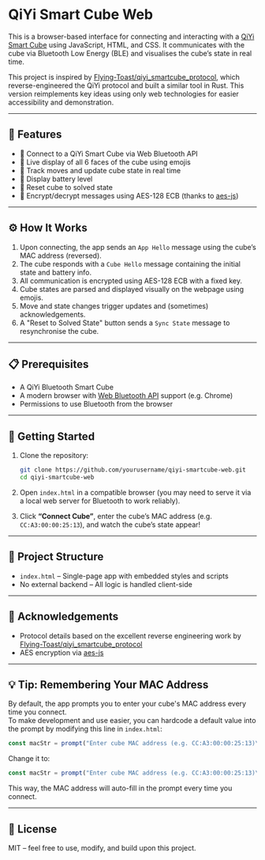 

# QiYi Smart Cube Web

This is a browser-based interface for connecting and interacting with a [QiYi Smart Cube](https://speedcubeshop.com/products/qiyi-ai-3x3-bluetooth-smart-cube-speed-version) using JavaScript, HTML, and CSS. It communicates with the cube via Bluetooth Low Energy (BLE) and visualises the cube’s state in real time.

This project is inspired by [Flying-Toast/qiyi_smartcube_protocol](https://github.com/Flying-Toast/qiyi_smartcube_protocol), which reverse-engineered the QiYi protocol and built a similar tool in Rust. This version reimplements key ideas using only web technologies for easier accessibility and demonstration.

---

## 🔧 Features

- 📡 Connect to a QiYi Smart Cube via Web Bluetooth API  
- 🧩 Live display of all 6 faces of the cube using emojis  
- 🔄 Track moves and update cube state in real time  
- 🔋 Display battery level  
- 🧼 Reset cube to solved state  
- 🔐 Encrypt/decrypt messages using AES-128 ECB (thanks to [aes-js](https://github.com/ricmoo/aes-js))

---

## ⚙️ How It Works

1. Upon connecting, the app sends an `App Hello` message using the cube’s MAC address (reversed).
2. The cube responds with a `Cube Hello` message containing the initial state and battery info.
3. All communication is encrypted using AES-128 ECB with a fixed key.
4. Cube states are parsed and displayed visually on the webpage using emojis.
5. Move and state changes trigger updates and (sometimes) acknowledgements.
6. A "Reset to Solved State" button sends a `Sync State` message to resynchronise the cube.

---

## 📋 Prerequisites

- A QiYi Bluetooth Smart Cube  
- A modern browser with [Web Bluetooth API](https://web.dev/bluetooth/) support (e.g. Chrome)  
- Permissions to use Bluetooth from the browser  

---

## 🚀 Getting Started

1. Clone the repository:
   ```bash
   git clone https://github.com/yourusername/qiyi-smartcube-web.git
   cd qiyi-smartcube-web
   ```

2. Open `index.html` in a compatible browser (you may need to serve it via a local web server for Bluetooth to work reliably).

3. Click **“Connect Cube”**, enter the cube’s MAC address (e.g. `CC:A3:00:00:25:13`), and watch the cube’s state appear!

---

## 📁 Project Structure

- `index.html` – Single-page app with embedded styles and scripts  
- No external backend – All logic is handled client-side  

---

## 🧠 Acknowledgements

- Protocol details based on the excellent reverse engineering work by [Flying-Toast/qiyi_smartcube_protocol](https://github.com/Flying-Toast/qiyi_smartcube_protocol)
- AES encryption via [aes-js](https://github.com/ricmoo/aes-js)


---

## 💡 Tip: Remembering Your MAC Address

By default, the app prompts you to enter your cube's MAC address every time you connect.  
To make development and use easier, you can hardcode a default value into the prompt by modifying this line in `index.html`:

```js
const macStr = prompt("Enter cube MAC address (e.g. CC:A3:00:00:25:13)\nIf you are using Google Chrome, you can find it at:\nchrome://bluetooth-internals/#devices");
```

Change it to:

```js
const macStr = prompt("Enter cube MAC address (e.g. CC:A3:00:00:25:13)\nIf you are using Google Chrome, you can find it at:\nchrome://bluetooth-internals/#devices", "<YOUR MAC ADDRESS>");
```

This way, the MAC address will auto-fill in the prompt every time you connect.


---

## 📜 License

MIT – feel free to use, modify, and build upon this project.
